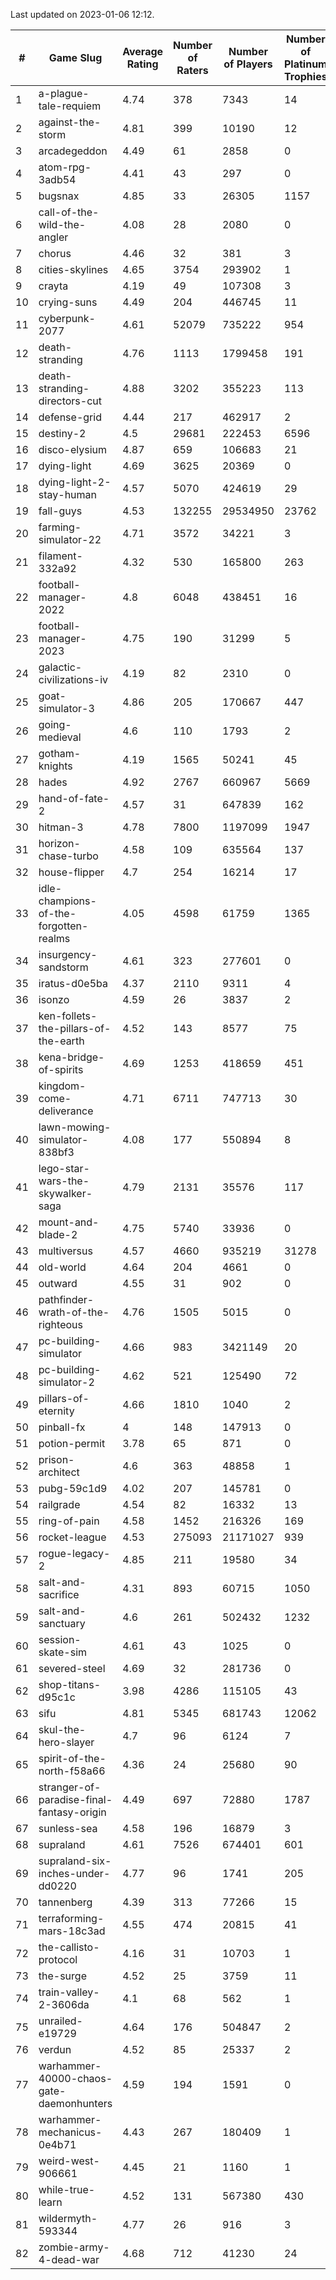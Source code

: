 Last updated on 2023-01-06 12:12.


|#|Game Slug|Average Rating|Number of Raters|Number of Players|Number of Platinum Trophies|Max Rarity (%)|
|---|---|---|---|---|---|---|
|1|a-plague-tale-requiem|4.74|378|7343|14|91|
|2|against-the-storm|4.81|399|10190|12|35|
|3|arcadegeddon|4.49|61|2858|0|91|
|4|atom-rpg-3adb54|4.41|43|297|0|97|
|5|bugsnax|4.85|33|26305|1157|97|
|6|call-of-the-wild-the-angler|4.08|28|2080|0|59|
|7|chorus|4.46|32|381|3|86|
|8|cities-skylines|4.65|3754|293902|1|72|
|9|crayta|4.19|49|107308|3|23|
|10|crying-suns|4.49|204|446745|11|66|
|11|cyberpunk-2077|4.61|52079|735222|954|65|
|12|death-stranding|4.76|1113|1799458|191|91|
|13|death-stranding-directors-cut|4.88|3202|355223|113|90|
|14|defense-grid|4.44|217|462917|2|80|
|15|destiny-2|4.5|29681|222453|6596|94|
|16|disco-elysium|4.87|659|106683|21|28|
|17|dying-light|4.69|3625|20369|0|95|
|18|dying-light-2-stay-human|4.57|5070|424619|29|6|
|19|fall-guys|4.53|132255|29534950|23762|8|
|20|farming-simulator-22|4.71|3572|34221|3|77|
|21|filament-332a92|4.32|530|165800|263|93|
|22|football-manager-2022|4.8|6048|438451|16|49|
|23|football-manager-2023|4.75|190|31299|5|80|
|24|galactic-civilizations-iv|4.19|82|2310|0|79|
|25|goat-simulator-3|4.86|205|170667|447|91|
|26|going-medieval|4.6|110|1793|2|66|
|27|gotham-knights|4.19|1565|50241|45|24|
|28|hades|4.92|2767|660967|5669|89|
|29|hand-of-fate-2|4.57|31|647839|162|72|
|30|hitman-3|4.78|7800|1197099|1947|47|
|31|horizon-chase-turbo|4.58|109|635564|137|88|
|32|house-flipper|4.7|254|16214|17|94|
|33|idle-champions-of-the-forgotten-realms|4.05|4598|61759|1365|2|
|34|insurgency-sandstorm|4.61|323|277601|0|6|
|35|iratus-d0e5ba|4.37|2110|9311|4|85|
|36|isonzo|4.59|26|3837|2|58|
|37|ken-follets-the-pillars-of-the-earth|4.52|143|8577|75|45|
|38|kena-bridge-of-spirits|4.69|1253|418659|451|94|
|39|kingdom-come-deliverance|4.71|6711|747713|30|30|
|40|lawn-mowing-simulator-838bf3|4.08|177|550894|8|85|
|41|lego-star-wars-the-skywalker-saga|4.79|2131|35576|117|97|
|42|mount-and-blade-2|4.75|5740|33936|0|23|
|43|multiversus|4.57|4660|935219|31278|76|
|44|old-world|4.64|204|4661|0|83|
|45|outward|4.55|31|902|0|72|
|46|pathfinder-wrath-of-the-righteous|4.76|1505|5015|0|49|
|47|pc-building-simulator|4.66|983|3421149|20|48|
|48|pc-building-simulator-2|4.62|521|125490|72|74|
|49|pillars-of-eternity|4.66|1810|1040|2|81|
|50|pinball-fx|4|148|147913|0|85|
|51|potion-permit|3.78|65|871|0|98|
|52|prison-architect|4.6|363|48858|1|30|
|53|pubg-59c1d9|4.02|207|145781|0|73|
|54|railgrade|4.54|82|16332|13|98|
|55|ring-of-pain|4.58|1452|216326|169|96|
|56|rocket-league|4.53|275093|21171027|939|77|
|57|rogue-legacy-2|4.85|211|19580|34|3|
|58|salt-and-sacrifice|4.31|893|60715|1050|91|
|59|salt-and-sanctuary|4.6|261|502432|1232|83|
|60|session-skate-sim|4.61|43|1025|0|26|
|61|severed-steel|4.69|32|281736|0|0.7|
|62|shop-titans-d95c1c|3.98|4286|115105|43|97|
|63|sifu|4.81|5345|681743|12062|96|
|64|skul-the-hero-slayer|4.7|96|6124|7|96|
|65|spirit-of-the-north-f58a66|4.36|24|25680|90|64|
|66|stranger-of-paradise-final-fantasy-origin|4.49|697|72880|1787|98|
|67|sunless-sea|4.58|196|16879|3|36|
|68|supraland|4.61|7526|674401|601|99|
|69|supraland-six-inches-under-dd0220|4.77|96|1741|205|99|
|70|tannenberg|4.39|313|77266|15|88|
|71|terraforming-mars-18c3ad|4.55|474|20815|41|46|
|72|the-callisto-protocol|4.16|31|10703|1|93|
|73|the-surge|4.52|25|3759|11|94|
|74|train-valley-2-3606da|4.1|68|562|1|89|
|75|unrailed-e19729|4.64|176|504847|2|8|
|76|verdun|4.52|85|25337|2|76|
|77|warhammer-40000-chaos-gate-daemonhunters|4.59|194|1591|0|75|
|78|warhammer-mechanicus-0e4b71|4.43|267|180409|1|25|
|79|weird-west-906661|4.45|21|1160|1|85|
|80|while-true-learn|4.52|131|567380|430|93|
|81|wildermyth-593344|4.77|26|916|3|14|
|82|zombie-army-4-dead-war|4.68|712|41230|24|67|
